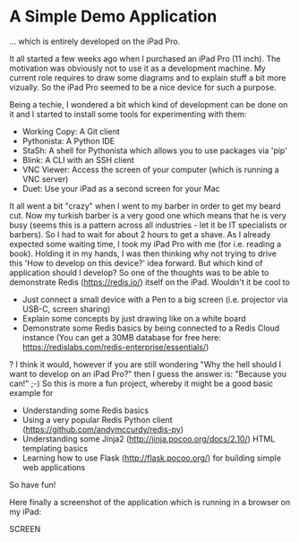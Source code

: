 # A Simple Demo Application 

... which is entirely developed on the iPad Pro.

It all started a few weeks ago when I purchased an iPad Pro (11 inch). The motivation was obviously not to use it as a development machine. My current role requires to draw some diagrams and to explain stuff a bit more vizually. So the iPad Pro seemed to be a nice device for such a purpose.

Being a techie, I wondered a bit which kind of development can be done on it and I started to install some tools for experimenting with them:

* Working Copy: A Git client
* Pythonista: A Python IDE
* StaSh: A shell for Pythonista which allows you to use packages via 'pip'
* Blink: A CLI with an SSH client
* VNC Viewer: Access the screen of your computer (which is running a VNC server)
* Duet: Use your iPad as a second screen for your Mac

It all went a bit "crazy" when I went to my barber in order to get my beard cut. Now my turkish barber is a very good one which means that he is very busy (seems this is a pattern across all industries - let it be IT specialists or barbers). So I had to wait for about 2 hours to get a shave. As I already expected some waiting time, I took my iPad Pro with me (for i.e. reading a book). Holding it in my hands, I was then thinking why not trying to drive this 'How to develop on this device?' idea forward. But which kind of application should I develop? So one of the thoughts was to be able to demonstrate Redis (https://redis.io/) itself on the iPad. Wouldn't it be cool to

* Just connect a small device with a Pen to a big screen (i.e. projector via USB-C, screen sharing)
* Explain some concepts by just drawing like on a white board
* Demonstrate some Redis basics by being connected to a Redis Cloud instance (You can get a 30MB database for free here: https://redislabs.com/redis-enterprise/essentials/)

? I think it would, however if you are still wondering "Why the hell should I want to develop on an iPad Pro?" then I guess the answer is: "Because you can!" ;-) So this is more a fun project, whereby it might be a good basic example for

* Understanding some Redis basics
* Using a very popular Redis Python client (https://github.com/andymccurdy/redis-py)
* Understanding some Jinja2 (http://jinja.pocoo.org/docs/2.10/) HTML templating basics
* Learning how to use Flask (http://flask.pocoo.org/) for building simple web applications

So have fun!

Here finally a screenshot of the application which is running in a browser on my iPad:

SCREEN

